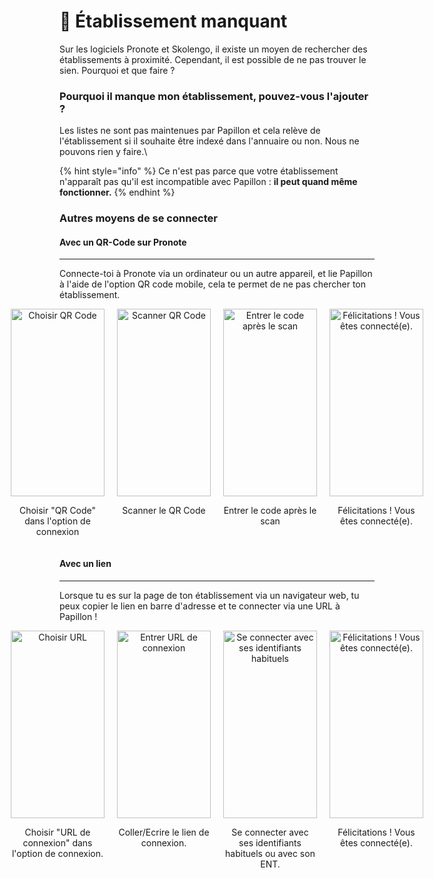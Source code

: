 # 🏫 Établissement manquant

Sur les logiciels Pronote et Skolengo, il existe un moyen de rechercher des établissements à proximité. Cependant, il est possible de ne pas trouver le sien. Pourquoi et que faire ?

### Pourquoi il manque mon établissement, pouvez-vous l'ajouter ?

Les listes ne sont pas maintenues par Papillon et cela relève de l'établissement si il souhaite être indexé dans l'annuaire ou non. Nous ne pouvons rien y faire.\


{% hint style="info" %}
Ce n'est pas parce que votre établissement n'apparaît pas qu'il est  incompatible avec Papillon : **il peut quand même fonctionner.**
{% endhint %}

### **Autres moyens de se connecter**

#### **Avec un QR-Code sur Pronote**
-----

Connecte-toi à Pronote via un ordinateur ou un autre appareil, et lie Papillon à l'aide de l'option QR code mobile, cela te permet de ne pas chercher ton établissement.

<div style="display: flex; justify-content: center; align-items: flex-start;">
    <div style="text-align: center; margin: 0 10px;">
        <img src="https://media.discordapp.net/attachments/1260194937803116656/1324481333153632266/IMG_0417.png?ex=67784edd&is=6776fd5d&hm=b9c1b80f36311bfc559e92b66e740aae3a1f18093de1e756fa74d1fbb7d54137&=&format=webp&quality=lossless" alt="Choisir QR Code" style="width: 150px; height: 300px;">
        <p>Choisir "QR Code" dans l'option de connexion</p>
    </div>
    <div style="text-align: center; margin: 0 10px;">
        <img src="https://media.discordapp.net/attachments/1260194937803116656/1324481333522857984/IMG_0414.png?ex=67784edd&is=6776fd5d&hm=1369b695164099bbf56c2960e1e4c0dbbc5363a23f14e629898d753463d87e28&=&format=webp&quality=lossless" alt="Scanner QR Code" style="width: 150px; height: 300px;">
        <p>Scanner le QR Code</p>
    </div>
    <div style="text-align: center; margin: 0 10px;">
        <img src="https://media.discordapp.net/attachments/1260194937803116656/1324481333896020099/IMG_0418.png?ex=67784edd&is=6776fd5d&hm=c64b283325dcda98fc2a596cde7720e5ed3c97b797bde0e14900655be45ea702&=&format=webp&quality=lossless" alt="Entrer le code après le scan" style="width: 150px; height: 300px;">
        <p>Entrer le code après le scan</p>
    </div>
    <div style="text-align: center; margin: 0 10px;">
        <img src="https://media.discordapp.net/attachments/1260194937803116656/1324481334227374141/IMG_0419.png?ex=67784edd&is=6776fd5d&hm=f62889f3f009a6c76012771feefb03276dfb23b9f18e62545b1b06b3a98cecd8&=&format=webp&quality=lossless" alt="Félicitations ! Vous êtes connecté(e)." style="width: 150px; height: 300px;">
        <p>Félicitations ! Vous êtes connecté(e).</p>
    </div>
</div>

#### **Avec un lien**
-----

Lorsque tu es sur la page de ton établissement via un navigateur web, tu peux copier le lien en barre d'adresse et te connecter via une URL à Papillon !

<div style="display: flex; justify-content: center; align-items: flex-start;">
    <div style="text-align: center; margin: 0 10px;">
        <img src="https://media.discordapp.net/attachments/1260194937803116656/1324486909602304122/IMG_0420.png?ex=6778540f&is=6777028f&hm=2ba4efaf11b6d622114ba0f5894fb84678c8d9e6be0eb17320536836d426b1cd&=&format=webp&quality=lossless&width=271&height=586" alt="Choisir URL" style="width: 150px; height: 300px;">
        <p>Choisir "URL de connexion" dans l'option de connexion.</p>
    </div>
    <div style="text-align: center; margin: 0 10px;">
        <img src="https://media.discordapp.net/attachments/1260194937803116656/1324486910785355796/IMG_0422.png?ex=6778540f&is=6777028f&hm=b05899a6c47fc654614ee3d3a38070082ee5cef78f254a8b97e58dc89866ff12&=&format=webp&quality=lossless&width=271&height=586" alt="Entrer URL de connexion" style="width: 150px; height: 300px;">
        <p>Coller/Ecrire le lien de connexion.</p>
    </div>
    <div style="text-align: center; margin: 0 10px;">
        <img src="https://media.discordapp.net/attachments/1260194937803116656/1324486910047031397/IMG_0421.png?ex=6778540f&is=6777028f&hm=799b590fb1b5ac69a20203207e84b857824006d481060d56f47163cbe8e5c9c2&=&format=webp&quality=lossless&width=271&height=586" alt="Se connecter avec ses identifiants habituels" style="width: 150px; height: 300px;">
        <p>Se connecter avec ses identifiants habituels ou avec son ENT.</p>
    </div>
    <div style="text-align: center; margin: 0 10px;">
        <img src="https://media.discordapp.net/attachments/1260194937803116656/1324481334227374141/IMG_0419.png?ex=67784edd&is=6776fd5d&hm=f62889f3f009a6c76012771feefb03276dfb23b9f18e62545b1b06b3a98cecd8&=&format=webp&quality=lossless" alt="Félicitations ! Vous êtes connecté(e)." style="width: 150px; height: 300px;">
        <p>Félicitations ! Vous êtes connecté(e).</p>
    </div>
</div>